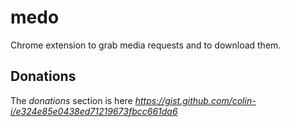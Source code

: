 # medo
Chrome extension to grab media requests and to download them.

## Donations
The *donations* section is here
*https://gist.github.com/colin-i/e324e85e0438ed71219673fbcc661da6*
